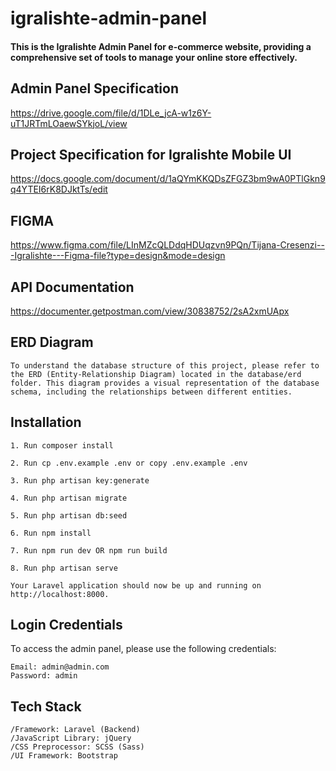 # igralishte-admin-panel

#### This is the Igralishte Admin Panel for e-commerce website, providing a comprehensive set of tools to manage your online store effectively.

## Admin Panel Specification

https://drive.google.com/file/d/1DLe_jcA-w1z6Y-uT1JRTmLOaewSYkjoL/view

## Project Specification for Igralishte Mobile UI

https://docs.google.com/document/d/1aQYmKKQDsZFGZ3bm9wA0PTlGkn9q4YTEI6rK8DJktTs/edit

## FIGMA

https://www.figma.com/file/LInMZcQLDdqHDUqzvn9PQn/Tijana-Cresenzi---Igralishte---Figma-file?type=design&mode=design

## API Documentation

https://documenter.getpostman.com/view/30838752/2sA2xmUApx

## ERD Diagram

    To understand the database structure of this project, please refer to the ERD (Entity-Relationship Diagram) located in the database/erd folder. This diagram provides a visual representation of the database schema, including the relationships between different entities.

## Installation

    1. Run composer install

    2. Run cp .env.example .env or copy .env.example .env

    3. Run php artisan key:generate

    4. Run php artisan migrate

    5. Run php artisan db:seed

    6. Run npm install

    7. Run npm run dev OR npm run build

    8. Run php artisan serve

    Your Laravel application should now be up and running on http://localhost:8000.

## Login Credentials

To access the admin panel, please use the following credentials:

    Email: admin@admin.com
    Password: admin

## Tech Stack

    /Framework: Laravel (Backend)
    /JavaScript Library: jQuery
    /CSS Preprocessor: SCSS (Sass)
    /UI Framework: Bootstrap
